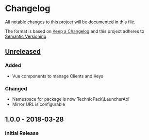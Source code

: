 # Changelog
All notable changes to this project will be documented in this file.

The format is based on [Keep a Changelog](http://keepachangelog.com/en/1.0.0/)
and this project adheres to [Semantic Versioning](http://semver.org/spec/v2.0.0.html).

## [Unreleased]
### Added
 - Vue components to manage Clients and Keys

### Changed
 - Namespace for package is now TechnicPack\LauncherApi
 - Mirror URL is configurable

## 1.0.0 - 2018-03-28
### Initial Release

[Unreleased]: https://github.com/technicpack/launcher-api/compare/v1.0.0...HEAD
